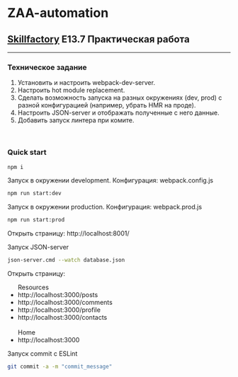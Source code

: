 # ZAA-automation
## [Skillfactory](https://skillfactory.ru) E13.7 Практическая работа

<hr>
<p> </p>

### Техническое задание  

1. Установить и настроить webpack-dev-server.
2. Настроить hot module replacement.
3. Сделать возможность запуска на разных окружениях (dev, prod) c разной конфигурацией (например, убрать HMR на проде).
4. Настроить JSON-server и отображать полученные с него данные.
5. Добавить запуск линтера при комите.
<br>

### Quick start


```bash
npm i
```

Запуск в окружении development. Конфигурация: webpack.config.js
```bash
npm run start:dev
```

Запуск в окружении production. Конфигурация: webpack.prod.js
```bash
npm run start:prod
```  
Открыть страницу: http://localhost:8001/

Запуск JSON-server
```bash
json-server.cmd --watch database.json
```

Открыть страницу:
<ul>
 Resources
  <li> http://localhost:3000/posts </li> 
  <li>http://localhost:3000/comments</li>
  <li>http://localhost:3000/profile</li>
  <li>http://localhost:3000/contacts</li>
<br>
  Home
  <li>http://localhost:3000</li>
</ul>

Запуск commit с ESLint 
```bash
git commit -a -m "commit_message"
```

<br>

<br><br>

